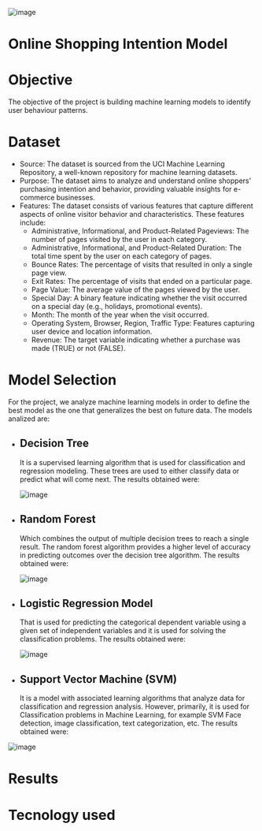 ![image](https://github.com/sonila15/Online_Shopping_Intention_Model/assets/118692087/0dc919df-63b7-4e82-b6d1-9d8fc31ef5d3)

# Online Shopping Intention Model

# Objective

The objective of the project is building machine learning models to identify user behaviour patterns.

# Dataset

- Source: The dataset is sourced from the UCI Machine Learning Repository, a well-known repository for machine learning datasets.
- Purpose: The dataset aims to analyze and understand online shoppers' purchasing intention and behavior, providing valuable insights for e-commerce businesses.
- Features: The dataset consists of various features that capture different aspects of online visitor behavior and characteristics. These features include:
  - Administrative, Informational, and Product-Related Pageviews: The number of pages visited by the user in each category.
  - Administrative, Informational, and Product-Related Duration: The total time spent by the user on each category of pages.
  - Bounce Rates: The percentage of visits that resulted in only a single page view.
  - Exit Rates: The percentage of visits that ended on a particular page.
  - Page Value: The average value of the pages viewed by the user.
  - Special Day: A binary feature indicating whether the visit occurred on a special day (e.g., holidays, promotional events).
  - Month: The month of the year when the visit occurred.
  - Operating System, Browser, Region, Traffic Type: Features capturing user device and location information.
  - Revenue: The target variable indicating whether a purchase was made (TRUE) or not (FALSE).

# Model Selection
For the project, we analyze machine learning models in order to define the best model as the one that generalizes the best on future data. The models analized are:

- ## Decision Tree
  It is a supervised learning algorithm that is used for classification and regression modeling. These trees are used to either classify data or predict what will come next. The results obtained were:
  
  ![image](https://github.com/sonila15/Online_Shopping_Intention_Model/assets/118692087/9caff2a8-3421-4788-9ba4-688f7392f4ac)

- ## Random Forest 
  Which combines the output of multiple decision trees to reach a single result. The random forest algorithm provides a higher level of accuracy in predicting outcomes over the decision tree algorithm. The results obtained were:
  
  ![image](https://github.com/sonila15/Online_Shopping_Intention_Model/assets/118692087/37669ba9-5dba-46b8-bdba-c60463536b29)
  
- ## Logistic Regression Model 
  That is used for predicting the categorical dependent variable using a given set of independent variables and it is used for solving the classification problems. The results obtained were:
   
   ![image](https://github.com/sonila15/Online_Shopping_Intention_Model/assets/118692087/67af0cd0-b487-4003-a360-a49efac128c1)

- ## Support Vector Machine (SVM) 
  It is a model with associated learning algorithms that analyze data for classification and regression analysis. However, primarily, it is used for Classification problems in Machine Learning, for example SVM Face detection, image classification, text categorization, etc. The results obtained were:
 
 ![image](https://github.com/sonila15/Online_Shopping_Intention_Model/assets/118692087/996ffd0e-254e-4315-bcf3-517ba263e88d)
 
 # Results
 
 # Tecnology used




